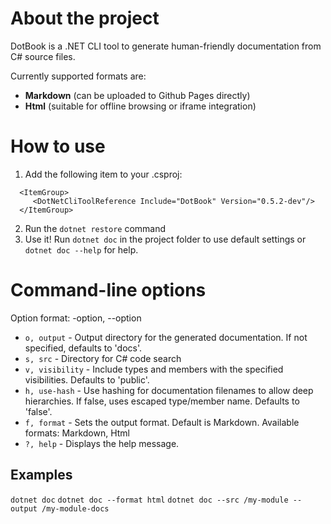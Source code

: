 # About the project
DotBook is a .NET CLI tool to generate human-friendly documentation from C# source files.

Currently supported formats are:
* **Markdown** (can be uploaded to Github Pages directly)
* **Html** (suitable for offline browsing or iframe integration)

# How to use
1. Add the following item to your .csproj:
```
  <ItemGroup>
     <DotNetCliToolReference Include="DotBook" Version="0.5.2-dev"/>
  </ItemGroup>
```

2. Run the ```dotnet restore``` command
3. Use it! Run ```dotnet doc``` in the project folder to use default settings or ```dotnet doc --help``` for help.

# Command-line options
Option format: -option, --option
* ```o, output``` - Output directory for the generated documentation. If not specified, defaults to 'docs'.
* ```s, src``` - Directory for C# code search
* ```v, visibility``` - Include types and members with the specified visibilities. Defaults to 'public'.
* ```h, use-hash``` - Use hashing for documentation filenames to allow deep hierarchies. If false, uses escaped type/member name. Defaults to 'false'.
* ```f, format``` - Sets the output format. Default is Markdown. Available formats: Markdown, Html
* ```?, help``` - Displays the help message.

## Examples
```dotnet doc```
```dotnet doc --format html```
```dotnet doc --src /my-module --output /my-module-docs```

